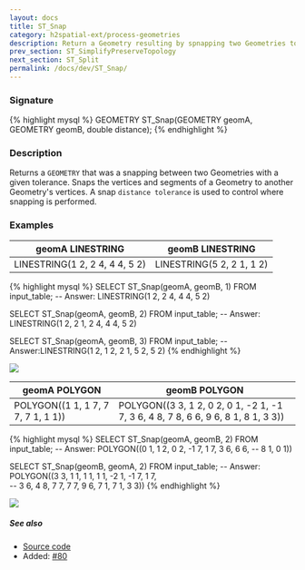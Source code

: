 ```yaml
---
layout: docs
title: ST_Snap
category: h2spatial-ext/process-geometries
description: Return a Geometry resulting by spnapping two Geometries together
prev_section: ST_SimplifyPreserveTopology
next_section: ST_Split
permalink: /docs/dev/ST_Snap/
---
```


### Signature

{% highlight mysql %}
GEOMETRY ST_Snap(GEOMETRY geomA, GEOMETRY geomB, double distance);
{% endhighlight %}

### Description

Returns a `GEOMETRY` that was a snapping between two Geometries with a given tolerance.
Snaps the vertices and segments of a Geometry to another Geometry's vertices. A snap `distance tolerance` is used to control where snapping is performed. 

### Examples
| geomA LINESTRING | geomB LINESTRING |
|--|--|
| LINESTRING(1 2, 2 4, 4 4, 5 2) | LINESTRING(5 2, 2 1, 1 2) |

{% highlight mysql %}
SELECT ST_Snap(geomA, geomB, 1) FROM input_table;
-- Answer: LINESTRING(1 2, 2 4, 4 4, 5 2)

SELECT ST_Snap(geomA, geomB, 2) FROM input_table;
-- Answer: LINESTRING(1 2, 2 1, 2 4, 4 4, 5 2)

SELECT ST_Snap(geomA, geomB, 3) FROM input_table;
-- Answer:LINESTRING(1 2, 1 2, 2 1, 5 2, 5 2)
{% endhighlight %}

<img class="displayed" src="../ST_Snap_1.png"/>


| geomA POLYGON | geomB POLYGON |
|--|--|
| POLYGON((1 1, 1 7, 7 7, 7 1, 1 1)) | POLYGON((3 3, 1 2, 0 2, 0 1, -2 1, -1 7, 3 6, 4 8, 7 8, 6 6, 9 6, 8 1, 8 1, 3 3)) |

{% highlight mysql %}
SELECT ST_Snap(geomA, geomB, 2) FROM input_table;
-- Answer: POLYGON((0 1, 1 2, 0 2, -1 7, 1 7, 3 6, 6 6, 
--                  8 1, 0 1))

SELECT ST_Snap(geomB, geomA, 2) FROM input_table;
-- Answer: POLYGON((3 3, 1 1, 1 1, 1 1, -2 1, -1 7, 1 7,  
--                  3 6, 4 8, 7 7, 7 7, 9 6, 7 1, 7 1, 3 3))
{% endhighlight %}

<img class="displayed" src="../ST_Snap_2.png"/>

##### See also

* <a href="https://github.com/irstv/H2GIS/blob/master/h2spatial-ext/src/main/java/org/h2gis/h2spatialext/function/spatial/processing/ST_Snap.java" target="_blank">Source code</a>
* Added: <a href="https://github.com/irstv/H2GIS/pull/80" target="_blank">#80</a>

